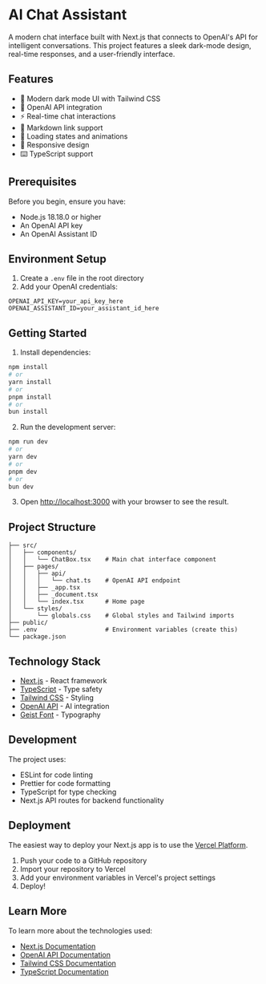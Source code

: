 # AI Chat Assistant

A modern chat interface built with Next.js that connects to OpenAI's API for intelligent conversations. This project features a sleek dark-mode design, real-time responses, and a user-friendly interface.

## Features

- 🎨 Modern dark mode UI with Tailwind CSS
- 🤖 OpenAI API integration
- ⚡ Real-time chat interactions
- 💬 Markdown link support
- 🔄 Loading states and animations
- 📱 Responsive design
- ⌨️ TypeScript support

## Prerequisites

Before you begin, ensure you have:
- Node.js 18.18.0 or higher
- An OpenAI API key
- An OpenAI Assistant ID

## Environment Setup

1. Create a `.env` file in the root directory
2. Add your OpenAI credentials:
```env
OPENAI_API_KEY=your_api_key_here
OPENAI_ASSISTANT_ID=your_assistant_id_here
```

## Getting Started

1. Install dependencies:
```bash
npm install
# or
yarn install
# or
pnpm install
# or
bun install
```

2. Run the development server:
```bash
npm run dev
# or
yarn dev
# or
pnpm dev
# or
bun dev
```

3. Open [http://localhost:3000](http://localhost:3000) with your browser to see the result.

## Project Structure

```
├── src/
│   ├── components/
│   │   └── ChatBox.tsx    # Main chat interface component
│   ├── pages/
│   │   ├── api/
│   │   │   └── chat.ts    # OpenAI API endpoint
│   │   ├── _app.tsx
│   │   ├── _document.tsx
│   │   └── index.tsx      # Home page
│   └── styles/
│       └── globals.css    # Global styles and Tailwind imports
├── public/
├── .env                   # Environment variables (create this)
└── package.json
```

## Technology Stack

- [Next.js](https://nextjs.org/) - React framework
- [TypeScript](https://www.typescriptlang.org/) - Type safety
- [Tailwind CSS](https://tailwindcss.com/) - Styling
- [OpenAI API](https://openai.com/blog/openai-api) - AI integration
- [Geist Font](https://vercel.com/font) - Typography

## Development

The project uses:
- ESLint for code linting
- Prettier for code formatting
- TypeScript for type checking
- Next.js API routes for backend functionality

## Deployment

The easiest way to deploy your Next.js app is to use the [Vercel Platform](https://vercel.com/new?utm_medium=default-template&filter=next.js&utm_source=create-next-app&utm_campaign=create-next-app-readme).

1. Push your code to a GitHub repository
2. Import your repository to Vercel
3. Add your environment variables in Vercel's project settings
4. Deploy!

## Learn More

To learn more about the technologies used:

- [Next.js Documentation](https://nextjs.org/docs)
- [OpenAI API Documentation](https://platform.openai.com/docs/api-reference)
- [Tailwind CSS Documentation](https://tailwindcss.com/docs)
- [TypeScript Documentation](https://www.typescriptlang.org/docs)